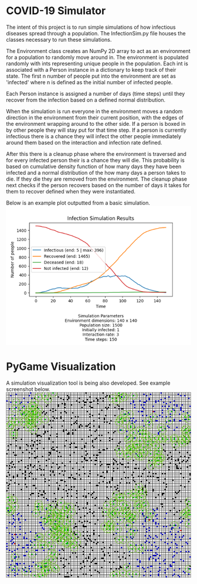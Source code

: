 # COVID-19 Simulator

The intent of this project is to run simple simulations of how infectious
diseases spread through a population. The InfectionSim.py file houses the
classes necessary to run these simulations.

The Environment class creates an NumPy 2D array to act as an environment for
a population to randomly move around in. The environment is populated randomly
with ints representing unique people in the population. Each int is
associated with a Person instance in a dictionary to keep track of their
state. The first n number of people put into the environment are set as
'infected' where n is defined as the initial number of infected people.

Each Person instance is assigned a number of days (time steps) until they
recover from the infection based on a defined normal distribution.

When the simulation is run everyone in the environment moves a random
direction in the environment from their current position, with the edges of
the environment wrapping around to the other side. If a person is boxed in by
other people they will stay put for that time step. If a person is currently
infectious there is a chance they will infect the other people immediately
around them based on the interaction and infection rate defined.

After this there is a cleanup phase where the environment is traversed and for
every infected person their is a chance they will die. This probability is
based on cumulative density function of how many days they have been infected
and a normal distribution of the how many days a person takes to die. If they
die they are removed from the environment. The cleanup phase next checks if 
the person recovers based on the number of days it takes for them to recover
defined when they were instantiated.

Below is an example plot outputted from a basic simulation.
![Example Figure](/figures/example_fig.png)

# PyGame Visualization

A simulation visualization tool is being also developed. See example screenshot
below.
![Example visualization](/figures/pygame_sim_example.png)
